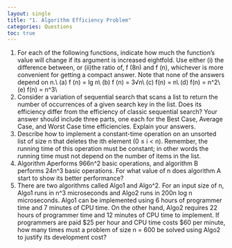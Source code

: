 ```yaml
---
layout: single
title: "1. Algorithm Efficiency Problem"
categories: Questions
toc: true
---
```


1. For each of the following functions, indicate how much the function’s value will change if its
  argument is increased eightfold. Use either (i) the difference between, or (ii)the ratio of, f (8n) and f (n),
  whichever is more convenient for getting a compact answer. Note that none of the answers depend on n.\\
  (a) f (n) = lg n\\
  (b) f (n) = 3√n\\
  (c) f(n) = n\\
  (d) f(n) = n^2\\
  (e) f(n) = n^3\\
2. Consider a variation of sequential search that scans a list to return the number of occurrences
  of a given search key in the list. Does its efficiency differ from the efficiency of classic sequential search?
  Your answer should include three parts, one each for the Best Case, Average Case, and Worst Case time
  efficiencies. Explain your answers.
3. Describe how to implement a constant-time operation on an unsorted list of size n that deletes
  the ith element (0 ≤ i < n). Remember, the running time of this operation must be constant; in other
  words the running time must not depend on the number of items in the list.
4. Algorithm Aperforms 966n^2 basic operations, and algorithm B performs 24n^3 basic operations.
  For what value of n does algorithm A start to show its better performance?
5. There are two algorithms called Algo1 and Algo^2. For an input size of n, Algo1 runs in n^3
  microseconds and Algo2 runs in 200n log n microseconds. Algo1 can be implemented using 6 hours of
  programmer time and 7 minutes of CPU time. On the other hand, Algo2 requires 22 hours of programmer
  time and 12 minutes of CPU time to implement. If programmers are paid $25 per hour and CPU time
  costs $60 per minute, how many times must a problem of size n = 600 be solved using Algo2 to justify its
  development cost?




